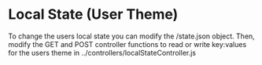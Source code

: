 # Local State (User Theme)

To change the users local state you can modify the /state.json object. Then, modify the GET and POST controller functions to read or write key:values for the users theme in ../controllers/localStateController.js

